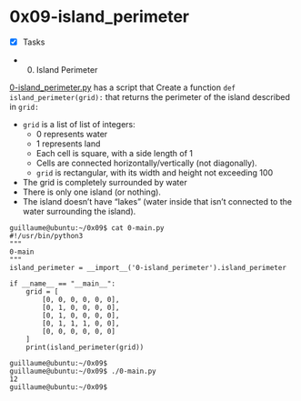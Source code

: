 # 0x09-island_perimeter


+ [x] Tasks
+ 0. Island Perimeter

[0-island_perimeter.py](0-island_perimeter.py) has a script that Create a function `def island_perimeter(grid):` that returns the perimeter of the island described in `grid:`

+ `grid` is a list of list of integers:
	+ 0 represents water
	+ 1 represents land
	+ Each cell is square, with a side length of 1
	+ Cells are connected horizontally/vertically (not diagonally).
	+ `grid` is rectangular, with its width and height not exceeding 100
+ The grid is completely surrounded by water
+ There is only one island (or nothing).
+ The island doesn’t have “lakes” (water inside that isn’t connected to the water surrounding the island).
```
guillaume@ubuntu:~/0x09$ cat 0-main.py
#!/usr/bin/python3
"""
0-main
"""
island_perimeter = __import__('0-island_perimeter').island_perimeter

if __name__ == "__main__":
    grid = [
        [0, 0, 0, 0, 0, 0],
        [0, 1, 0, 0, 0, 0],
        [0, 1, 0, 0, 0, 0],
        [0, 1, 1, 1, 0, 0],
        [0, 0, 0, 0, 0, 0]
    ]
    print(island_perimeter(grid))

guillaume@ubuntu:~/0x09$ 
guillaume@ubuntu:~/0x09$ ./0-main.py
12
guillaume@ubuntu:~/0x09$ 
```
